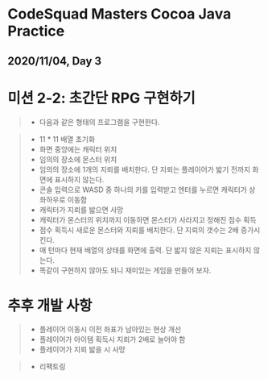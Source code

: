 CodeSquad Masters Cocoa Java Practice
=====================================

2020/11/04, Day 3
-----------------


# 미션 2-2: 초간단 RPG 구현하기

> - 다음과 같은 형태의 프로그램을 구현한다.
    
> - 11 * 11 배열 초기화
> - 화면 중앙에는 캐릭터 위치
> - 임의의 장소에 몬스터 위치
> - 임의의 장소에 1개의 지뢰를 배치한다. 단 지뢰는 플레이어가 밟기 전까지 화면에 표시하지 않는다.
> -  콘솔 입력으로 WASD 중 하나의 키를 입력받고 엔터를 누르면 캐릭터가 상좌하우로 이동함
> - 캐릭터가 지뢰를 밟으면 사망
> - 캐릭터가 몬스터의 위치까지 이동하면 몬스터가 사라지고 정해진 점수 획득
> - 점수 획득시 새로운 몬스터와 지뢰를 배치한다. 단 지뢰의 갯수는 2배 증가시킨다.
> - 매 턴마다 현재 배열의 상태를 화면에 출력. 단 밟지 않은 지뢰는 표시하지 않는다.
> - 똑같이 구현하지 않아도 되니 재미있는 게임을 만들어 보자.
    
    
# 추후 개발 사항

> - 플레이어 이동시 이전 좌표가 남아있는 현상 개선
> - 플레이어가 아이템 획득시 지뢰가 2배로 늘어야 함
> - 플레이어가 지뢰 밟을 시 사망

> - 리팩토링
    
